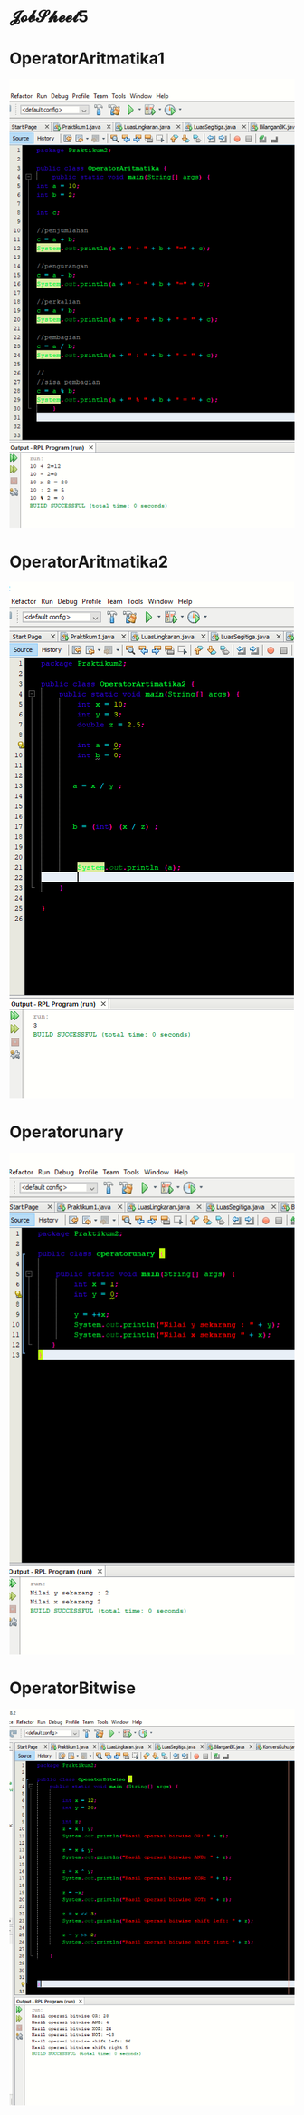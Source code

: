 # 𝓙𝓸𝓫𝓢𝓱𝓮𝓮𝓽5 



# OperatorAritmatika1
![Alt Text](https://github.com/Syihabuddinsanni/JobSheet5/blob/master/Screenshot%20(14).png)



# OperatorAritmatika2
![Alt Text](https://github.com/Syihabuddinsanni/JobSheet5/blob/master/Screenshot%20(13).png)



# Operatorunary
![Alt Text](https://github.com/Syihabuddinsanni/JobSheet5/blob/master/Screenshot%20(16).png)



# OperatorBitwise
![Alt Text](https://github.com/Syihabuddinsanni/JobSheet5/blob/master/Screenshot%20(18).png)
